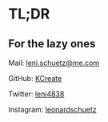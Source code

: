 # TL;DR
## For the lazy ones


Mail: [leni.schuetz@me.com](mailto:leni.schuetz@me.com)

GitHub: [KCreate](https://github.com/KCreate)

Twitter: [leni4838](https://twitter.com/leni4838)

Instagram: [leonardschuetz](https://www.instagram.com/leonardschuetz/)
